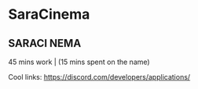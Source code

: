 # SaraCinema

## SARACI NEMA

45 mins work | (15 mins spent on the name)

Cool links:
https://discord.com/developers/applications/
